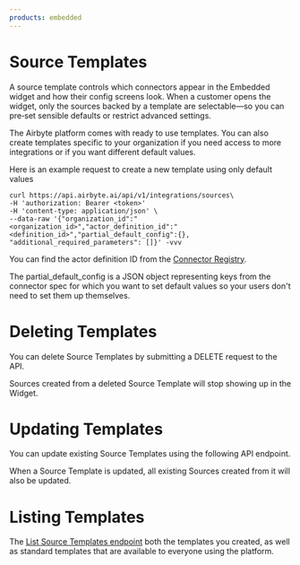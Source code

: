 ```yaml
---
products: embedded
---
```


# Source Templates

A source template controls which connectors appear in the Embedded widget and how their config screens look. When a customer opens the widget, only the sources backed by a template are selectable—so you can pre‑set sensible defaults or restrict advanced settings.

The Airbyte platform comes with ready to use templates. You can also create templates specific to your organization if you need access to more integrations or if you want different default values.

Here is an example request to create a new template using only default values
```
curl https://api.airbyte.ai/api/v1/integrations/sources\
-H 'authorization: Bearer <token>'
-H 'content-type: application/json' \
--data-raw '{"organization_id":"<organization_id>","actor_definition_id":"<definition_id>","partial_default_config":{}, "additional_required_parameters": []}' -vvv
```

You can find the actor definition ID from the [Connector Registry](https://connectors.airbyte.com/files/registries/v0/cloud_registry.json).

The partial_default_config is a JSON object representing keys from the connector spec for which you want to set default values so your users don't need to set them up themselves.

# Deleting Templates
 
You can delete Source Templates by submitting a DELETE request to the API.

Sources created from a deleted Source Template will stop showing up in the Widget.


# Updating Templates
You can update existing Source Templates using the following API endpoint.

When a Source Template is updated, all existing Sources created from it will also be updated.

# Listing Templates
The [List Source Templates endpoint](https://api.airbyte.ai/api/v1/redoc#tag/Template-Sources/operation/list_integrations_templates_sources) both the templates you created, as well as standard templates that are available to everyone using the platform.